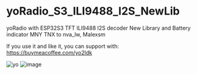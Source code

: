 # yoRadio_S3_ILI9488_I2S_NewLib
yoRadio with ESP32S3 TFT ILI9488  I2S decoder New Library and Battery indicator
MNY TNX to nva_lw, Malexsm           


If you use it and like it, you can support with:
https://buymeacoffee.com/yo2ldk


![yo](https://github.com/user-attachments/assets/74c6dc84-41c3-4cea-9022-3fc1eca468ed)
![image](https://github.com/user-attachments/assets/f5754655-3f7b-4a10-bf3b-713536df9e7e)

